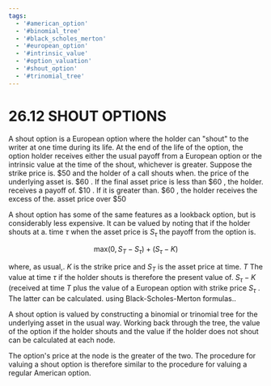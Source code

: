 ```yaml
---
tags:
  - '#american_option'
  - '#binomial_tree'
  - '#black_scholes_merton'
  - '#european_option'
  - '#intrinsic_value'
  - '#option_valuation'
  - '#shout_option'
  - '#trinomial_tree'
---
```

# 26.12 SHOUT OPTIONS  

A shout option is a European option where the holder can "shout" to the writer at one time during its life. At the end of the life of the option, the option holder receives either the usual payoff from a European option or the intrinsic value at the time of the shout, whichever is greater. Suppose the strike price is. $\$50$ and the holder of a call shouts when. the price of the underlying asset is. $\$60$ . If the final asset price is less than $\$60$ , the holder. receives a payoff of. $\$10$ . If it is greater than. $\$60$ , the holder receives the excess of the. asset price over $\$50$  

A shout option has some of the same features as a lookback option, but is considerably less expensive. It can be valued by noting that if the holder shouts at a. time $\tau$ when the asset price is $S_{\tau}$ the payoff from the option is.  

$$
\mathrm{max}(0,S_{T}-S_{\tau})+(S_{\tau}-K)
$$  

where, as usual,. $K$ is the strike price and $S_{T}$ is the asset price at time. $T$ The value at time $\tau$ if the holder shouts is therefore the present value of. $S_{\tau}-K$ (received at time $T$ plus the value of a European option with strike price $S_{\tau}$ . The latter can be calculated. using Black-Scholes-Merton formulas..  

A shout option is valued by constructing a binomial or trinomial tree for the underlying asset in the usual way. Working back through the tree, the value of the option if the holder shouts and the value if the holder does not shout can be calculated at each node.  

The option's price at the node is the greater of the two. The procedure for valuing a shout option is therefore similar to the procedure for valuing a regular American option.  
